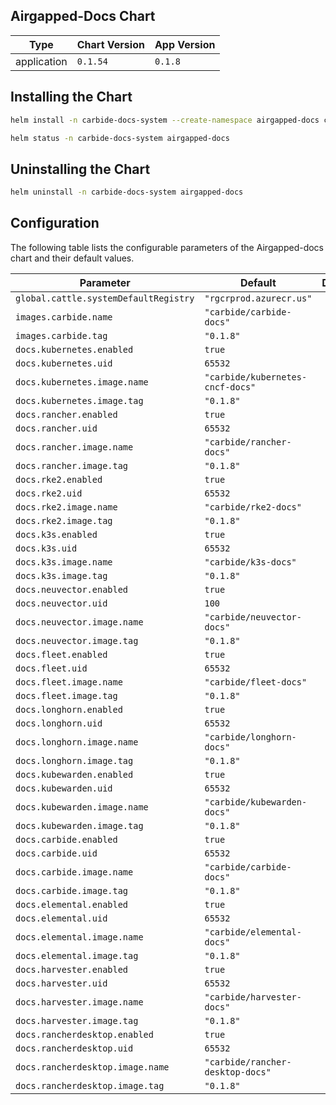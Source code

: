 Airgapped-Docs Chart
----------------------------------------------


| Type | Chart Version | App Version |
| ---- | ------------- | ----------- |
| application | `0.1.54` | `0.1.8` |

## Installing the Chart
```bash
helm install -n carbide-docs-system --create-namespace airgapped-docs carbide-charts/airgapped-docs
```
```bash
helm status -n carbide-docs-system airgapped-docs
```

## Uninstalling the Chart
```bash
helm uninstall -n carbide-docs-system airgapped-docs
```

## Configuration

The following table lists the configurable parameters of the Airgapped-docs chart and their default values.

| Parameter | Default | Description |
| --------- | ------- | ----------- |
| `global.cattle.systemDefaultRegistry` | `"rgcrprod.azurecr.us"` |  |
| `images.carbide.name` | `"carbide/carbide-docs"` |  |
| `images.carbide.tag` | `"0.1.8"` |  |
| `docs.kubernetes.enabled` | `true` |  |
| `docs.kubernetes.uid` | `65532` |  |
| `docs.kubernetes.image.name` | `"carbide/kubernetes-cncf-docs"` |  |
| `docs.kubernetes.image.tag` | `"0.1.8"` |  |
| `docs.rancher.enabled` | `true` |  |
| `docs.rancher.uid` | `65532` |  |
| `docs.rancher.image.name` | `"carbide/rancher-docs"` |  |
| `docs.rancher.image.tag` | `"0.1.8"` |  |
| `docs.rke2.enabled` | `true` |  |
| `docs.rke2.uid` | `65532` |  |
| `docs.rke2.image.name` | `"carbide/rke2-docs"` |  |
| `docs.rke2.image.tag` | `"0.1.8"` |  |
| `docs.k3s.enabled` | `true` |  |
| `docs.k3s.uid` | `65532` |  |
| `docs.k3s.image.name` | `"carbide/k3s-docs"` |  |
| `docs.k3s.image.tag` | `"0.1.8"` |  |
| `docs.neuvector.enabled` | `true` |  |
| `docs.neuvector.uid` | `100` |  |
| `docs.neuvector.image.name` | `"carbide/neuvector-docs"` |  |
| `docs.neuvector.image.tag` | `"0.1.8"` |  |
| `docs.fleet.enabled` | `true` |  |
| `docs.fleet.uid` | `65532` |  |
| `docs.fleet.image.name` | `"carbide/fleet-docs"` |  |
| `docs.fleet.image.tag` | `"0.1.8"` |  |
| `docs.longhorn.enabled` | `true` |  |
| `docs.longhorn.uid` | `65532` |  |
| `docs.longhorn.image.name` | `"carbide/longhorn-docs"` |  |
| `docs.longhorn.image.tag` | `"0.1.8"` |  |
| `docs.kubewarden.enabled` | `true` |  |
| `docs.kubewarden.uid` | `65532` |  |
| `docs.kubewarden.image.name` | `"carbide/kubewarden-docs"` |  |
| `docs.kubewarden.image.tag` | `"0.1.8"` |  |
| `docs.carbide.enabled` | `true` |  |
| `docs.carbide.uid` | `65532` |  |
| `docs.carbide.image.name` | `"carbide/carbide-docs"` |  |
| `docs.carbide.image.tag` | `"0.1.8"` |  |
| `docs.elemental.enabled` | `true` |  |
| `docs.elemental.uid` | `65532` |  |
| `docs.elemental.image.name` | `"carbide/elemental-docs"` |  |
| `docs.elemental.image.tag` | `"0.1.8"` |  |
| `docs.harvester.enabled` | `true` |  |
| `docs.harvester.uid` | `65532` |  |
| `docs.harvester.image.name` | `"carbide/harvester-docs"` |  |
| `docs.harvester.image.tag` | `"0.1.8"` |  |
| `docs.rancherdesktop.enabled` | `true` |  |
| `docs.rancherdesktop.uid` | `65532` |  |
| `docs.rancherdesktop.image.name` | `"carbide/rancher-desktop-docs"` |  |
| `docs.rancherdesktop.image.tag` | `"0.1.8"` |  |

